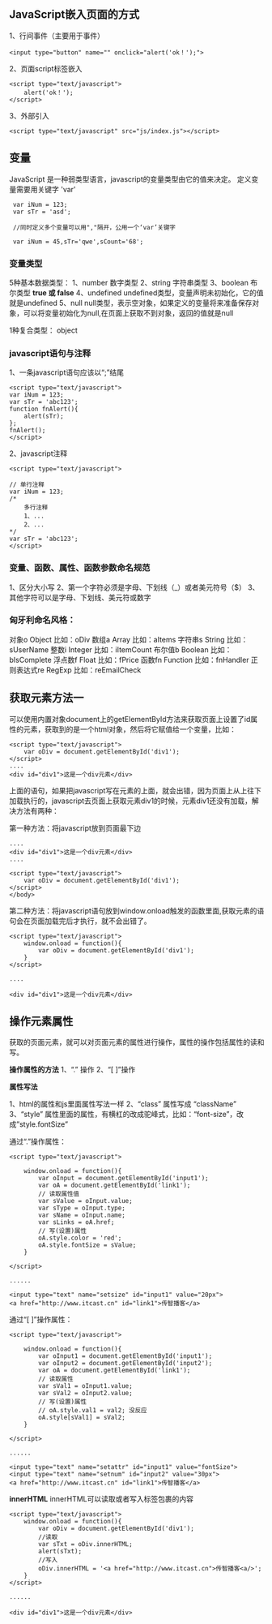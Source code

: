 ## JavaScript嵌入页面的方式

1、行间事件（主要用于事件）

```
<input type="button" name="" onclick="alert('ok！');">
```

2、页面script标签嵌入

```
<script type="text/javascript">        
    alert('ok！');
</script>
```

3、外部引入

```
<script type="text/javascript" src="js/index.js"></script>
```



## 变量

JavaScript 是一种弱类型语言，javascript的变量类型由它的值来决定。 定义变量需要用关键字 'var'

```
 var iNum = 123;
 var sTr = 'asd';

 //同时定义多个变量可以用","隔开，公用一个‘var’关键字

 var iNum = 45,sTr='qwe',sCount='68';
```

### **变量类型**

5种基本数据类型：
1、number 数字类型
2、string 字符串类型
3、boolean 布尔类型 **true 或 false**
4、undefined undefined类型，变量声明未初始化，它的值就是undefined
5、null null类型，表示空对象，如果定义的变量将来准备保存对象，可以将变量初始化为null,在页面上获取不到对象，返回的值就是null

1种复合类型：
object

### **javascript语句与注释**

1、一条javascript语句应该以“;”结尾

```
<script type="text/javascript">    
var iNum = 123;
var sTr = 'abc123';
function fnAlert(){
    alert(sTr);
};
fnAlert();
</script>
```

2、javascript注释

```
<script type="text/javascript">    

// 单行注释
var iNum = 123;
/*  
    多行注释
    1、...
    2、...
*/
var sTr = 'abc123';
</script>
```

### **变量、函数、属性、函数参数命名规范**

1、区分大小写
2、第一个字符必须是字母、下划线（_）或者美元符号（$）
3、其他字符可以是字母、下划线、美元符或数字

### **匈牙利命名风格：**

对象o Object 比如：oDiv
数组a Array 比如：aItems
字符串s String 比如：sUserName
整数i Integer 比如：iItemCount
布尔值b Boolean 比如：bIsComplete
浮点数f Float 比如：fPrice
函数fn Function 比如：fnHandler
正则表达式re RegExp 比如：reEmailCheck



## 获取元素方法一

可以使用内置对象document上的getElementById方法来获取页面上设置了id属性的元素，获取到的是一个html对象，然后将它赋值给一个变量，比如：

```
<script type="text/javascript">
    var oDiv = document.getElementById('div1');
</script>
....
<div id="div1">这是一个div元素</div>
```

上面的语句，如果把javascript写在元素的上面，就会出错，因为页面上从上往下加载执行的，javascript去页面上获取元素div1的时候，元素div1还没有加载，解决方法有两种：

第一种方法：将javascript放到页面最下边

```
....
<div id="div1">这是一个div元素</div>
....

<script type="text/javascript">
    var oDiv = document.getElementById('div1');
</script>
</body>
```

第二种方法：将javascript语句放到window.onload触发的函数里面,获取元素的语句会在页面加载完后才执行，就不会出错了。

```
<script type="text/javascript">
    window.onload = function(){
        var oDiv = document.getElementById('div1');
    }
</script>

....

<div id="div1">这是一个div元素</div>
```

## 操作元素属性

获取的页面元素，就可以对页面元素的属性进行操作，属性的操作包括属性的读和写。

**操作属性的方法**
1、“.” 操作
2、“[ ]”操作

**属性写法**

1、html的属性和js里面属性写法一样
2、“class” 属性写成 “className”
3、“style” 属性里面的属性，有横杠的改成驼峰式，比如：“font-size”，改成”style.fontSize”

通过“.”操作属性：

```
<script type="text/javascript">

    window.onload = function(){
        var oInput = document.getElementById('input1');
        var oA = document.getElementById('link1');
        // 读取属性值
        var sValue = oInput.value;
        var sType = oInput.type;
        var sName = oInput.name;
        var sLinks = oA.href;
        // 写(设置)属性
        oA.style.color = 'red';
        oA.style.fontSize = sValue;
    }

</script>

......

<input type="text" name="setsize" id="input1" value="20px">
<a href="http://www.itcast.cn" id="link1">传智播客</a>
```

通过“[ ]”操作属性：

```
<script type="text/javascript">

    window.onload = function(){
        var oInput1 = document.getElementById('input1');
        var oInput2 = document.getElementById('input2');
        var oA = document.getElementById('link1');
        // 读取属性
        var sVal1 = oInput1.value;
        var sVal2 = oInput2.value;
        // 写(设置)属性
        // oA.style.val1 = val2; 没反应
        oA.style[sVal1] = sVal2;        
    }

</script>

......

<input type="text" name="setattr" id="input1" value="fontSize">
<input type="text" name="setnum" id="input2" value="30px">
<a href="http://www.itcast.cn" id="link1">传智播客</a>
```

**innerHTML**
innerHTML可以读取或者写入标签包裹的内容

```
<script type="text/javascript">
    window.onload = function(){
        var oDiv = document.getElementById('div1');
        //读取
        var sTxt = oDiv.innerHTML;
        alert(sTxt);
        //写入
        oDiv.innerHTML = '<a href="http://www.itcast.cn">传智播客<a/>';
    }
</script>

......

<div id="div1">这是一个div元素</div>
```